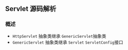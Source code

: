 ## Servlet 源码解析

### 概述
+ `HttpServlet` 抽象类继承 `GenericServlet`抽象类
+ `GenericServlet` 抽象类继承 `Servlet` `ServletConfig`接口
